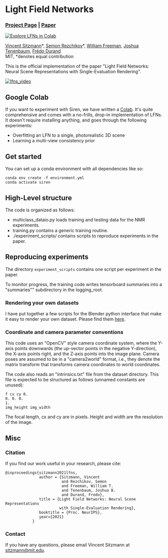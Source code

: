 # Light Field Networks
### [Project Page](https://vsitzmann.github.io/lfns) | [Paper](https://arxiv.org/abs/2106.02634) 
[![Explore LFNs in Colab](https://colab.research.google.com/assets/colab-badge.svg)](https://colab.research.google.com/github/vsitzmann/light-field-networks/blob/master/Light_Field_Networks.ipynb)<br>

[Vincent Sitzmann](https://vsitzmann.github.io/)\*,
[Semon Rezchikov](https://math.columbia.edu/~skr/)\*,
[William Freeman](),
[Joshua Tenenbaum](),
[Frédo Durand]()<br>
MIT, \*denotes equal contribution

This is the official implementation of the paper "Light Field Networks: Neural Scene Representations with Single-Evaluation Rendering".

[![lfns_video](https://img.youtube.com/vi/Q2fLWGBeaiI/0.jpg)](https://www.youtube.com/watch?v=x3sSreTNFw4&feature=emb_imp_woyt)


## Google Colab
If you want to experiment with Siren, we have written a [Colab](https://colab.research.google.com/github/vsitzmann/light-field-networks/blob/master/Light_Field_Networks.ipynb).
It's quite comprehensive and comes with a no-frills, drop-in implementation of LFNs. It doesn't require
installing anything, and goes through the following experiments:
* Overfitting an LFN to a single, photorealistic 3D scene
* Learning a multi-view consistency prior

## Get started
You can set up a conda environment with all dependencies like so:
```
conda env create -f environment.yml
conda activate siren
```

## High-Level structure
The code is organized as follows:
* multiclass_dataio.py loads training and testing data for the NMR experiments.
* training.py contains a generic training routine.
* ./experiment_scripts/ contains scripts to reproduce experiments in the paper.

## Reproducing experiments
The directory `experiment_scripts` contains one script per experiment in the paper.

To monitor progress, the training code writes tensorboard summaries into a "summaries"" subdirectory in the logging_root.

### Rendering your own datasets
I have put together a few scripts for the Blender python interface that make it easy to render your own dataset. Please find them [here](https://github.com/vsitzmann/shapenet_renderer/blob/master/shapenet_spherical_renderer.py).

### Coordinate and camera parameter conventions
This code uses an "OpenCV" style camera coordinate system, where the Y-axis points downwards (the up-vector points in the negative Y-direction), 
the X-axis points right, and the Z-axis points into the image plane. Camera poses are assumed to be in a "camera2world" format,
i.e., they denote the matrix transform that transforms camera coordinates to world coordinates.

The code also reads an "intrinsics.txt" file from the dataset directory. This file is expected to be structured as follows (unnamed constants are unused):
```
f cx cy 0.
0. 0. 0.
1.
img_height img_width
```
The focal length, cx and cy are in pixels. Height and width are the resolution of the image.

## Misc
### Citation
If you find our work useful in your research, please cite:
```
@inproceedings{sitzmann2021lfns,
               author = {Sitzmann, Vincent
                         and Rezchikov, Semon
                         and Freeman, William T.
                         and Tenenbaum, Joshua B.
                         and Durand, Fredo},
               title = {Light Field Networks: Neural Scene Representations
                        with Single-Evaluation Rendering},
               booktitle = {Proc. NeurIPS},
               year={2021}
            }
```

### Contact
If you have any questions, please email Vincent Sitzmann at sitzmann@mit.edu.
